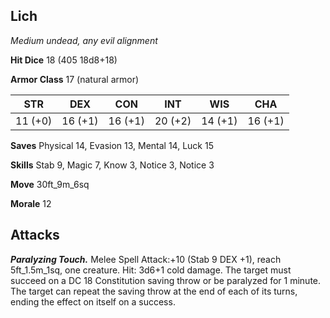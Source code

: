 ## Lich

*Medium undead, any evil alignment*

**Hit Dice** 18 (405 18d8+18)

**Armor Class** 17 (natural armor)

| STR     | DEX     | CON     | INT     | WIS     | CHA     |
|---------|---------|---------|---------|---------|---------|
| 11 (+0) | 16 (+1) | 16 (+1) | 20 (+2) | 14 (+1) | 16 (+1) |

**Saves** Physical 14, Evasion 13, Mental 14, Luck 15

**Skills** Stab 9, Magic 7, Know 3, Notice 3, Notice 3

**Move** 30ft_9m_6sq

**Morale** 12

## Attacks

***Paralyzing Touch.*** Melee Spell Attack:+10 (Stab 9 DEX +1), reach 5ft_1.5m_1sq, one creature. Hit: 3d6+1 cold damage. The target must succeed on a DC 18 Constitution saving throw or be paralyzed for 1 minute. The target can repeat the saving throw at the end of each of its turns, ending the effect on itself on a success.

